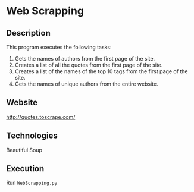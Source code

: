 # Web Scrapping 

## Description
This program executes the following tasks:
1. Gets the names of authors from the first page of the site.
2. Creates a list of all the quotes from the first page of the site.
3. Creates a list of the names of the top 10 tags from the first page of the site.
4. Gets the names of unique authors from the entire website.

## Website
http://quotes.toscrape.com/

## Technologies
Beautiful Soup

## Execution
Run `WebScrapping.py`

